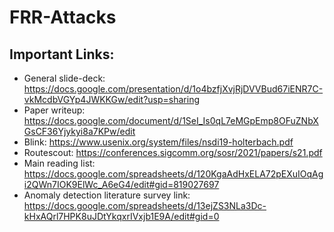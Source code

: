 # FRR-Attacks

## Important Links:

- General slide-deck: https://docs.google.com/presentation/d/1o4bzfjXvjRjDVVBud67iENR7C-vkMcdbVGYp4JWKKGw/edit?usp=sharing
- Paper writeup: https://docs.google.com/document/d/1SeI_Is0qL7eMGpEmp8OFuZNbXGsCF36Yjykyi8a7KPw/edit
- Blink: https://www.usenix.org/system/files/nsdi19-holterbach.pdf
- Routescout: https://conferences.sigcomm.org/sosr/2021/papers/s21.pdf
- Main reading list: https://docs.google.com/spreadsheets/d/120KgaAdHxELA72pEXuIOqAgi2QWn7IOK9ElWc_A6eG4/edit#gid=819027697
- Anomaly detection literature survey link: https://docs.google.com/spreadsheets/d/13ejZS3NLa3Dc-kHxAQrl7HPK8uJDtYkqxrIVxjb1E9A/edit#gid=0

